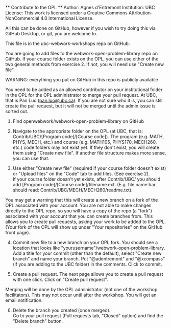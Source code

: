 ** Contribute to the OPL **
Author: Agnes d'Entremont
Institution: UBC
License: This work is licensed under a Creative Commons Attribution-NonCommercial 4.0 International License.

All this can be done on GitHub, however if you wish to try doing this via GitHub Desktop, or git, you are welcome to.  

This file is in the ubc-webwork-workshops repo on GitHub. 

You are going to add files to the webwork-open-problem-library repo on GitHub.  If your course folder exists on the OPL, you can use either of the two general methods from exercise 2.  If not, you will need use "Create new file".  

WARNING: everything you put on GitHub in this repo is publicly available

You need to be added as an allowed contributor on your institutional folder in the OPL for the OPL administrator to merge your pull request.  At UBC, that is Pan Luo (pan.luo@ubc.ca).  If you are not sure who it is, you can still create the pull request, but it will not be merged until the admin issue is sorted out.  

1. Find openwebwork/webwork-open-problem-library on GitHub

2. Navigate to the appropriate folder on the OPL (at UBC, that is: Contrib/UBC/[Program code]/[Course code]). 
The program (e.g. MATH, PHYS, MECH, etc.) and course (e.g. MATH105, PHYS170, MECH260, etc.) code folders may not exist yet.  If they don't exist, you will create them using "Create new file".  If another file structure makes more sense, you can use that.  

3. Use either "Create new file" (required if your course folder doesn't exist) or "Upload files" on the "Code" tab to add files. (See exercise 2).  
If your course folder doesn't yet exists, after Contrib/UBC/ you should add [Program code]/[Course code]/filename.ext.  (E.g. file name bar should read: Contrib/UBC/MECH/MECH260/readme.txt).  

You may get a warning that this will create a new branch on a fork of the OPL associated with your account. You are not able to make changes directly to the OPL repo, so you will have a copy of the repo (a "fork") associated with your account that you can create branches from.  This allows you to create pull requests, asking your work to be added to the OPL.  (Your fork of the OPL will show up under "Your repositories" on the GitHub front page).  

4. Commit new file to a new branch on your OPL fork.
You should see a location that looks like "yourusername"/webwork-open-problem-library. Add a title for your commit (other than the default), select "Create new branch" and name your branch.  Put "@adentremont" and "@xcompass" (if you are adding to the UBC folder) in the comments. Click to commit. 

5. Create a pull request.
The next page allows you to create a pull request with one click.  Click on "Create pull request". 

Merging will be done by the OPL administrator (not one of the workshop facilitators).  This may not occur until after the workshop. You will get an email notification.  

6. Delete the branch you created (once merged).  
Go to your pull request (Pull requests tab, "Closed" option) and find the "Delete branch" button. 


